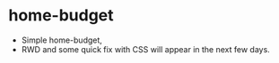 # home-budget
- Simple home-budget,
- RWD and some quick fix with CSS will appear in the next few days.
